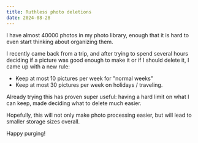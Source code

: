```yaml
---
title: Ruthless photo deletions
date: 2024-08-28
---
```


I have almost 40000 photos in my photo library, enough that it is hard to even start thinking about organizing them.

I recently came back from a trip, and after trying to spend several hours deciding if a picture was good enough to make it or if I should delete it, I came up with a new rule:

- Keep at most 10 pictures per week for "normal weeks"
- Keep at most 30 pictures per week on holidays / traveling.

Already trying this has proven super useful: having a hard limit on what I can keep, made deciding what to delete much easier.

Hopefully, this will not only make photo processing easier, but will lead to smaller storage sizes overall.

Happy purging!



